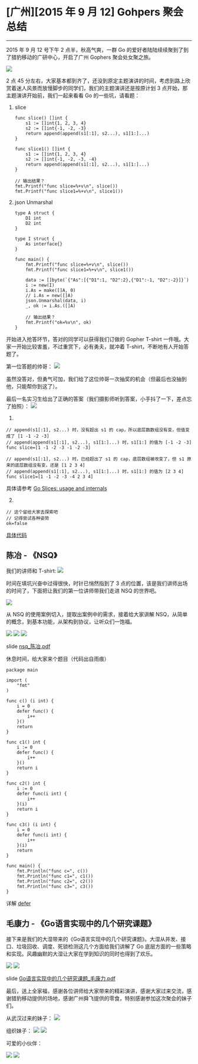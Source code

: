 # [广州][2015 年 9 月 12] Gohpers 聚会总结
----------------

2015 年 9 月 12 号下午 2 点半，秋高气爽，一群 Go 的爱好者陆陆续续聚到了到了猎豹移动的广研中心，开启了广州 Gophers 聚会处女聚之旅。

![](imgs/cmcm.jpg?raw=true)

2 点 45 分左右，大家基本都到齐了，还没到原定主题演讲的时间，考虑到路上欣赏着迷人风景而放慢脚步的同学们，我们的主题演讲还是按原计划 3 点开始，那主题演讲开始前，我们一起来看看 Go 的一些坑，请看题：

1. slice

	```
	func slice() []int {
		s1 := []int{1, 2, 3, 4}
		s2 := []int{-1, -2, -3}
		return append(append(s1[:1], s2...), s1[1:]...)
	}
	
	func slice1() []int {
		s1 := []int{1, 2, 3, 4}
		s2 := []int{-1, -2, -3, -4}
		return append(append(s1[:1], s2...), s1[1:]...)
	}
	
	// 输出结果？
	fmt.Printf("func slice=%+v\n", slice())
	fmt.Printf("func slice1=%+v\n", slice1())
	```

2. json Unmarshal

	```
	type A struct {
		D1 int
		D2 int
	}
	
	type I struct {
		As interface{}
	}
	
	func main() {
		fmt.Printf("func slice=%+v\n", slice())
		fmt.Printf("func slice1=%+v\n", slice1())
	
		data := []byte(`{"As":[{"D1":1, "D2":2},{"D1":-1, "D2":-2}]}`)
		i := new(I)
		i.As = make([]A, 0)
		// i.As = new([]A)
		json.Unmarshal(data, i)
		_, ok := i.As.([]A)
	
		// 输出结果？
		fmt.Printf("ok=%v\n", ok)
	}
	```

开始进入抢答环节，答对的同学可以获得我们订做的 Gopher T-shirt 一件哦。大家一开始比较害羞，不过重赏下，必有勇夫，就冲着 T-shirt，不断地有人开始答题了。

第一位答题的帅哥：
![](imgs/first-answer.jpg?raw=true)

虽然没答对，但勇气可加，我们给了这位帅哥一次抽奖的机会（但最后也没抽到他，只能帮你到这了）。

最后一名实习生给出了正确的答案（我们摄影师听到答案，小手抖了一下，差点忘了拍照）：
![](imgs/answer.jpg?raw=true)

1.

```
// append(s1[:1], s2...) 时，没有超出 s1 的 cap，所以底层数数组没有变，但值变成了 [1 -1 -2 -3]
// append(append(s1[:1], s2...), s1[1:]...) 时，s1[1:] 的值为 [-1 -2 -3]
func slice=[1 -1 -2 -3 -1 -2 -3]

// append(s1[:1], s2...) 时，已经超出了 s1 的 cap，底层数组被改变了，但 s1 原来的底层数组没有变，还是 [1 2 3 4]
// append(append(s1[:1], s2...), s1[1:]...) 时，s1[1:] 的值为 [2 3 4]
func slice1=[1 -1 -2 -3 -4 2 3 4]
```

具体请参考 [Go Slices: usage and internals](http://blog.golang.org/go-slices-usage-and-internals)

2.

```
// 这个留给大家去探索吧
// 记得尝试各种姿势
ok=false
```

[具体代码](code/slice.go)

## 陈冶 - 《NSQ》

我们的讲师和 T-shirt:
![](imgs/jiangshi.jpg?raw=true)

时间在填坑兴奋中过得很快，时针已悄然指到了 3 点的位置，该是我们讲师出场的时间了，下面把让我们的第一位讲师带我们走进 NSQ 的世界吧。

![](imgs/jiangshi1.jpg?raw=true)

从 NSQ 的使用案例切入，提取出案例中的需求，接着给大家讲解 NSQ，从简单的概念，到基本功能，从架构到协议，让听众们一饱福。

![](imgs/nsq.jpg?raw=true)
![](imgs/nsq1.jpg?raw=true)
![](imgs/nsq2.jpg?raw=true)

slide [nsq_陈冶.pdf](slides/1.nsq_陈冶.pdf)

休息时间，给大家来个题目（代码出自雨痕）

```
package main

import (
	"fmt"
)

func c() (i int) {
	i = 0
	defer func() {
		i++
	}()
	return
}

func c1() int {
	i := 0
	defer func() {
		i++
	}()
	return i
}

func c2() int {
	i := 0
	defer func(i int) {
		i++
	}(i)
	return i
}

func c3() (i int) {
	i = 0
	defer func(i int) {
		i++
	}(i)
	return
}

func main() {
	fmt.Println("func c=", c())
	fmt.Println("func c1=", c1())
	fmt.Println("func c2=", c2())
	fmt.Println("func c3=", c3())
}
```

详解 [defer](code/defer.go)

## 毛康力 - 《Go语言实现中的几个研究课题》

接下来是我们的大湿带来的《Go语言实现中的几个研究课题》。大湿从并发、接口、垃圾回收、调度、死锁检测这几个方面给我们讲解了 Go 底层方面的一些策略和实现。风趣幽默的大湿让大家在学到知识的同时也得到了欢乐。

![](imgs/ds.jpg?raw=true)
![](imgs/ds1.jpg?raw=true)

slide [Go语言实现中的几个研究课题_毛康力.pdf](slides/2.Go语言实现中的几个研究课题_毛康力.pdf)

最后，送上全家福，感谢各位讲师给大家带来的精彩演讲，感谢大家过来交流，感谢猎豹移动提供的场地，感谢广州舜飞提供的零食，特别感谢参加这次聚会的妹子们。

从武汉过来的妹子：
![](imgs/whmz.jpg?raw=true)

组织妹子：
![](imgs/mm.jpg?raw=true)
![](imgs/mm2.jpg?raw=true)

可爱的小伙伴：

![](imgs/hb.jpg?raw=true)
![](imgs/hb1.jpg?raw=true)
